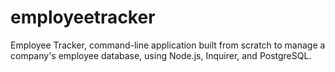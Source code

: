 # employeetracker
Employee Tracker,  command-line application built from scratch to manage a company's employee database, using Node.js, Inquirer, and PostgreSQL.
